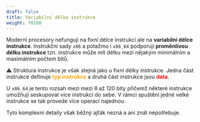 ```yaml
---
draft: false
title: Variabilní délka instrukce
weight: 70100
---
```


Moderní procesory nefungují na fixní délce instrukcí ale na **variabilní délce instrukce**. Instrukční sady `x86` a potažmo i `x86_64` podporují **proměnlivou délku instrukce** tzn. instrukce může mít délku mezi nějakým minimálním a maximálním počtem bitů. 

⚠️ Struktura instrukce je však stejná jako u fixní délky instrukce. Jedna část instrukce definuje <span style="color:orange">**typ instrukce**</span> a druhá část instrukce jsou <span style="color:red">**data**</span>.

U `x86_64` je tento rozsah mezi mezi 8 až 120 bity přičemž některé instrukce umožňují seskupovat více instrukcí do sebe. V rámci spuštění jedné velké instrukce se tak provede více operací najednou.

Tyto komplexní detaily však běžný ajťák nezná a ani znát nepotřebuje.